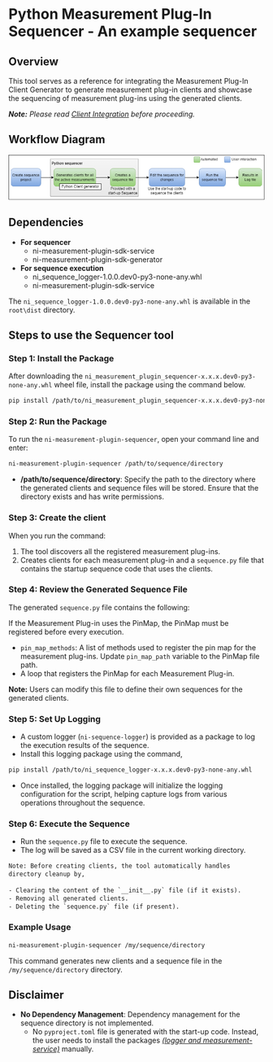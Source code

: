 # Python Measurement Plug-In Sequencer - An example sequencer

## Overview

This tool serves as a reference for integrating the Measurement Plug-In Client Generator to generate measurement plug-in clients and showcase the sequencing of measurement plug-ins using the generated clients.

***Note:** Please read [Client Integration](/ClientIntegration.md) before proceeding.*

## Workflow Diagram

![sequencer-example-workflow-diagram](/docs/images/sequencer-example-workflow-diagram.png)

## Dependencies

- **For sequencer**
  - ni-measurement-plugin-sdk-service
  - ni-measurement-plugin-sdk-generator
- **For sequence execution**
  - ni_sequence_logger-1.0.0.dev0-py3-none-any.whl
  - ni-measurement-plugin-sdk-service

The `ni_sequence_logger-1.0.0.dev0-py3-none-any.whl` is available in the `root\dist` directory.

## Steps to use the Sequencer tool

### Step 1: Install the Package

After downloading the `ni_measurement_plugin_sequencer-x.x.x.dev0-py3-none-any.whl` wheel file, install the package using the command below.

```bash
pip install /path/to/ni_measurement_plugin_sequencer-x.x.x.dev0-py3-none-any.whl
```

### Step 2: Run the Package

To run the `ni-measurement-plugin-sequencer`, open your command line and enter:

```bash
ni-measurement-plugin-sequencer /path/to/sequence/directory
```

- **/path/to/sequence/directory**: Specify the path to the directory where the generated clients and sequence files will be stored. Ensure that the directory exists and has write permissions.

### Step 3: Create the client

When you run the command:

1. The tool discovers all the registered measurement plug-ins.
2. Creates clients for each measurement plug-in and a `sequence.py` file that contains the startup sequence code that uses the clients.

### Step 4: Review the Generated Sequence File

The generated `sequence.py` file contains the following:

If the Measurement Plug-in uses the PinMap, the PinMap must be registered before every execution.

- `pin_map_methods`: A list of methods used to register the pin map for the measurement plug-ins. Update `pin_map_path` variable to the PinMap file path.
- A loop that registers the PinMap for each Measurement Plug-in.

**Note:** Users can modify this file to define their own sequences for the generated clients.

### Step 5: Set Up Logging

- A custom logger (`ni-sequence-logger`) is provided as a package to log the execution results of the sequence.
- Install this logging package using the command,

 ```bash
 pip install /path/to/ni_sequence_logger-x.x.x.dev0-py3-none-any.whl
 ```

- Once installed, the logging package will initialize the logging configuration for the script, helping capture logs from various operations throughout the sequence.

### Step 6: Execute the Sequence

- Run the `sequence.py` file to execute the sequence.
- The log will be saved as a CSV file in the current working directory.

```text
Note: Before creating clients, the tool automatically handles directory cleanup by,

- Clearing the content of the `__init__.py` file (if it exists).
- Removing all generated clients.
- Deleting the `sequence.py` file (if present).
```

### Example Usage

```bash
ni-measurement-plugin-sequencer /my/sequence/directory
```

This command generates new clients and a sequence file in the `/my/sequence/directory` directory.

## Disclaimer

- **No Dependency Management**: Dependency management for the sequence directory is not implemented.
  - No `pyproject.toml` file is generated with the start-up code. Instead, the user needs to install the packages *[(logger and measurement-service)](#dependencies)* manually.
